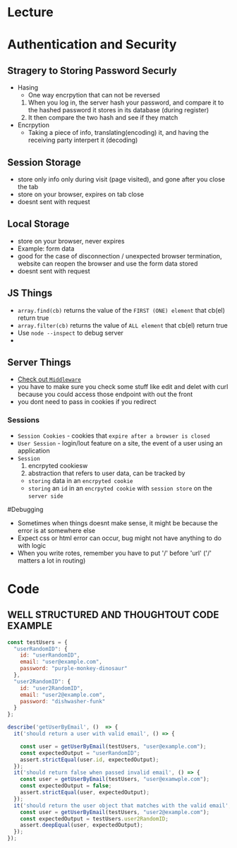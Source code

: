 # Lecture 

# Authentication and Security

## Stragery to Storing Password Securly 
* Hasing
  * One way encrpytion that can not be reversed
  1) When you log in, the server hash your password, and compare it to the hashed password it stores in its database (during register)
  2) It then compare the two hash and see if they match
* Encrpytion
  * Taking a piece of info, translating(encoding) it, and having the receiving party interpert it (decoding)


## Session Storage
* store only info only during visit (page visited), and gone after you close the tab
* store on your browser, expires on tab close
* doesnt sent with request

## Local Storage
* store on your browser, never expires
* Example: form data
* good for the case of disconnection / unexpected browser termination, website can reopen the browser and use the form data stored
* doesnt sent with request



## JS Things
* `array.find(cb)` returns the value of the `FIRST (ONE) element` that cb(el) return true
* `array.filter(cb)` returns the value of `ALL element` that cb(el) return true
* Use `node --inspect` to debug server
* 

## Server Things
* [Check out `Middleware`](https://github.com/fzero/lhl-lectures/blob/master/w2d4-user-auth/code-nobcrypt/server.js#L44)
* you have to make sure you check some stuff like edit and delet with curl because you could access those endpoint with out the front 
* you dont need to pass in cookies if you redirect

### Sessions
* `Session Cookies` - cookies that `expire after a browser is closed`
* `User Session` - login/lout feature on a site, the event of a user using an application
* `Session` 
  1) encrpyted cookiesw
  2) abstraction that refers to user data, can be tracked by
    * `storing` data in an `encrpyted cookie`
    * `storing` an `id` in an `encrpyted cookie` with `session store` on the `server side`

#Debugging
* Sometimes when things doesnt make sense, it might be because the error is at somewhere else
* Expect css or html error can occur, bug might not have anything to do with logic
* When you write rotes, remember you have to put '/' before 'url' ('/' matters a lot in routing)

# Code

## WELL STRUCTURED AND THOUGHTOUT CODE EXAMPLE
``` js 
const testUsers = {
  "userRandomID": {
    id: "userRandomID", 
    email: "user@example.com", 
    password: "purple-monkey-dinosaur"
  },
  "user2RandomID": {
    id: "user2RandomID", 
    email: "user2@example.com", 
    password: "dishwasher-funk"
  }
};

describe('getUserByEmail', ()  => {
  it('should return a user with valid email', () => {

    const user = getUserByEmail(testUsers, "user@example.com");
    const expectedOutput = "userRandomID";
    assert.strictEqual(user.id, expectedOutput);
  });
  it('should return false when passed invalid email', () => {
    const user = getUserByEmail(testUsers, "user@examwple.com");
    const expectedOutput = false;
    assert.strictEqual(user, expectedOutput);
  });
  it('should return the user object that matches with the valid email', () => {
    const user = getUserByEmail(testUsers, "user2@example.com");
    const expectedOutput = testUsers.user2RandomID;
    assert.deepEqual(user, expectedOutput);
  });
});
```
